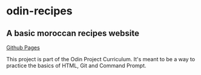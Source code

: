 # odin-recipes

## A basic moroccan recipes website
[Github Pages](https://abderrahmanebennani.github.io/odin-recipes/)

This project is part of the Odin Project Curriculum. It's meant to be a way to practice the basics of HTML, Git and Command Prompt.